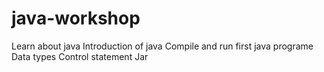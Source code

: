 # java-workshop
Learn about java
Introduction of java 
Compile and run first java programe
Data types
Control statement
Jar
